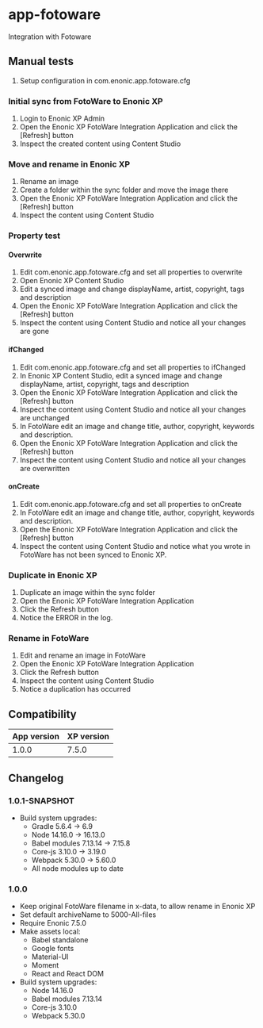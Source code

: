 # app-fotoware
Integration with Fotoware

## Manual tests

1. Setup configuration in com.enonic.app.fotoware.cfg

### Initial sync from FotoWare to Enonic XP

1. Login to Enonic XP Admin
2. Open the Enonic XP FotoWare Integration Application and click the [Refresh] button
3. Inspect the created content using Content Studio

### Move and rename in Enonic XP

1. Rename an image
2. Create a folder within the sync folder and move the image there
3. Open the Enonic XP FotoWare Integration Application and click the [Refresh] button
4. Inspect the content using Content Studio

### Property test

#### Overwrite
1. Edit com.enonic.app.fotoware.cfg and set all properties to overwrite
2. Open Enonic XP Content Studio
3. Edit a synced image and change displayName, artist, copyright, tags and description
4. Open the Enonic XP FotoWare Integration Application and click the [Refresh] button
5. Inspect the content using Content Studio and notice all your changes are gone

#### ifChanged

1. Edit com.enonic.app.fotoware.cfg and set all properties to ifChanged
2. In Enonic XP Content Studio, edit a synced image and change displayName, artist, copyright, tags and description
3. Open the Enonic XP FotoWare Integration Application and click the [Refresh] button
4. Inspect the content using Content Studio and notice all your changes are unchanged
5. In FotoWare edit an image and change title, author, copyright, keywords and description.
6. Open the Enonic XP FotoWare Integration Application and click the [Refresh] button
7. Inspect the content using Content Studio and notice all your changes are overwritten

#### onCreate

1. Edit com.enonic.app.fotoware.cfg and set all properties to onCreate
2. In FotoWare edit an image and change title, author, copyright, keywords and description.
3. Open the Enonic XP FotoWare Integration Application and click the [Refresh] button
4. Inspect the content using Content Studio and notice what you wrote in FotoWare has not been synced to Enonic XP.

### Duplicate in Enonic XP

1. Duplicate an image within the sync folder
2. Open the Enonic XP FotoWare Integration Application
3. Click the Refresh button
4. Notice the ERROR in the log.

### Rename in FotoWare

1. Edit and rename an image in FotoWare
2. Open the Enonic XP FotoWare Integration Application
3. Click the Refresh button
4. Inspect the content using Content Studio
5. Notice a duplication has occurred

## Compatibility

| App version | XP version |
| ----------- | ---------- |
| 1.0.0 | 7.5.0 |

## Changelog

### 1.0.1-SNAPSHOT

* Build system upgrades:
  * Gradle 5.6.4 -> 6.9
  * Node 14.16.0 -> 16.13.0
  * Babel modules 7.13.14 -> 7.15.8
  * Core-js 3.10.0 -> 3.19.0
  * Webpack 5.30.0 -> 5.60.0
  * All node modules up to date

### 1.0.0

* Keep original FotoWare filename in x-data, to allow rename in Enonic XP
* Set default archiveName to 5000-All-files
* Require Enonic 7.5.0
* Make assets local:
  * Babel standalone
  * Google fonts
  * Material-UI
  * Moment
  * React and React DOM
* Build system upgrades:
  * Node 14.16.0
  * Babel modules 7.13.14
  * Core-js 3.10.0
  * Webpack 5.30.0
